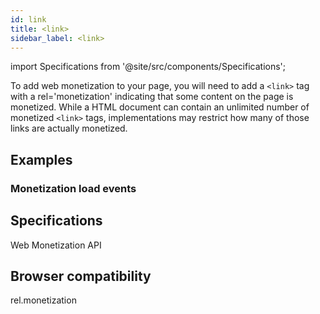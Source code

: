 ```yaml
---
id: link
title: <link>
sidebar_label: <link>
---
```

import Specifications from '@site/src/components/Specifications';

To add web monetization to your page, you will need to add a `<link>` tag with a rel='monetization' indicating that some content on the page is monetized.  While a HTML document can contain an unlimited number of monetized `<link>` tags, implementations may restrict how many of those links are actually monetized. 

## Examples

### Monetization load events

## Specifications

<Specifications link="link-type-monetization">Web Monetization API</Specifications>

## Browser compatibility

rel.monetization

